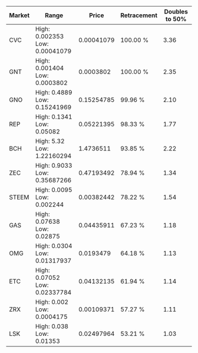 | Market | Range | Price| Retracement | Doubles to 50% |
| --- | --- | --- | --- | --- |
| CVC | High: 0.002353<br />Low: 0.00041079 | 0.00041079 | 100.00 % | 3.36 |
| GNT | High: 0.001404<br />Low: 0.0003802 | 0.0003802 | 100.00 % | 2.35 |
| GNO | High: 0.4889<br />Low: 0.15241969 | 0.15254785 | 99.96 % | 2.10 |
| REP | High: 0.1341<br />Low: 0.05082 | 0.05221395 | 98.33 % | 1.77 |
| BCH | High: 5.32<br />Low: 1.22160294 | 1.4736511 | 93.85 % | 2.22 |
| ZEC | High: 0.9033<br />Low: 0.35687266 | 0.47193492 | 78.94 % | 1.34 |
| STEEM | High: 0.0095<br />Low: 0.002244 | 0.00382442 | 78.22 % | 1.54 |
| GAS | High: 0.07638<br />Low: 0.02875 | 0.04435911 | 67.23 % | 1.18 |
| OMG | High: 0.0304<br />Low: 0.01317937 | 0.0193479 | 64.18 % | 1.13 |
| ETC | High: 0.07052<br />Low: 0.02337784 | 0.04132135 | 61.94 % | 1.14 |
| ZRX | High: 0.002<br />Low: 0.0004175 | 0.00109371 | 57.27 % | 1.11 |
| LSK | High: 0.038<br />Low: 0.01353 | 0.02497964 | 53.21 % | 1.03 |
